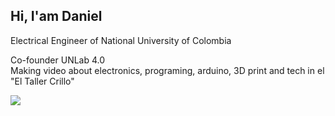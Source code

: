 ## Hi, I'am Daniel 

Electrical Engineer of National University of Colombia <br/>

Co-founder UNLab 4.0 <br/>
Making video about electronics, programing, arduino, 3D print and tech in el "El Taller Crillo" <br/>

<!-- GitHub stats from https://github.com/anuraghazra/github-readme-stats -->
![](https://github-readme-stats.vercel.app/api?username=Calsiferian&theme=radical&hide_border=false&include_all_commits=true&count_private=true)<br/>


